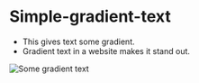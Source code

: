 # Simple-gradient-text

* This gives text some gradient.
* Gradient text in a website makes it stand out.


![Some gradient text](https://user-images.githubusercontent.com/40341693/93687689-3783a900-fac8-11ea-82b0-08714fc42da9.png)
